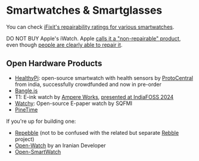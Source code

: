 # Smartwatches & Smartglasses

You can check [iFixit's repairability ratings for various smartwatches](https://www.ifixit.com/repairability/smartwatch-repairability-scores).

DO NOT BUY Apple's iWatch. Apple [calls it a "non-repairable" product](https://x.com/PRKSpeaks/status/1896771346782404796), even though [people are clearly able to repair it](https://www.reddit.com/r/delhi/comments/way95h/apple_watch_6_repair_from_nonapple_repair_shops/).

## Open Hardware Products

* [HealthyPi](https://www.crowdsupply.com/protocentral/healthypi-move): open-source smartwatch with health sensors by [ProtoCentral](https://protocentral.com/) from india, successfully crowdfunded and now in pre-order
* [Bangle.js](https://banglejs.com/)
* T1: E-ink watch by [Ampere Works](https://www.ampere.works/), [presented at IndiaFOSS 2024](https://www.youtube.com/watch?v=jpTXz0AlL78)
* [Watchy](https://watchy.sqfmi.com/): Open-source E-paper watch by SQFMI
* [PineTime](https://pine64.org/devices/pinetime/)

If you're up for building one:

* [Repebble](https://repebble.com/) (not to be confused with the related but separate [Rebble](https://rebble.io/) project)
* [Open-Watch](https://www.pcbway.com/project/shareproject/Open_Watch_An_open_source_handmade_smartwatch_10560bbb.html) by an Iranian Developer
* [Open-SmartWatch](https://open-smartwatch.github.io/)

